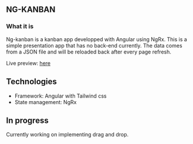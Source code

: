 ## NG-KANBAN

### What it is

Ng-kanban is a kanban app developped with Angular using NgRx. This is a simple presentation app that has no back-end currently. The data comes from a JSON file and will be reloaded back after every page refresh.

Live preview: [here](https://angular-kanban.netlify.app/)

## Technologies

- Framework: Angular with Tailwind css
- State management: NgRx

## In progress

Currently working on implementing drag and drop.
